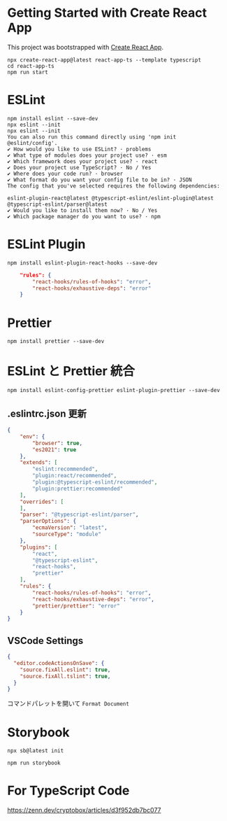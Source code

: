 # Getting Started with Create React App

This project was bootstrapped with [Create React App](https://github.com/facebook/create-react-app).

```
npx create-react-app@latest react-app-ts --template typescript
cd react-app-ts
npm run start
```

# ESLint

```
npm install eslint --save-dev
npx eslint --init
npx eslint --init
You can also run this command directly using 'npm init @eslint/config'.
✔ How would you like to use ESLint? · problems
✔ What type of modules does your project use? · esm
✔ Which framework does your project use? · react
✔ Does your project use TypeScript? · No / Yes
✔ Where does your code run? · browser
✔ What format do you want your config file to be in? · JSON
The config that you've selected requires the following dependencies:

eslint-plugin-react@latest @typescript-eslint/eslint-plugin@latest @typescript-eslint/parser@latest
✔ Would you like to install them now? · No / Yes
✔ Which package manager do you want to use? · npm
```

# ESLint Plugin

```
npm install eslint-plugin-react-hooks --save-dev
```

```.eslintrc.json
    "rules": {
        "react-hooks/rules-of-hooks": "error",
        "react-hooks/exhaustive-deps": "error"
    }
```

# Prettier

```
npm install prettier --save-dev
```

# ESLint と Prettier 統合

```
npm install eslint-config-prettier eslint-plugin-prettier --save-dev
```

## .eslintrc.json 更新

```.eslintrc.json
{
    "env": {
        "browser": true,
        "es2021": true
    },
    "extends": [
        "eslint:recommended",
        "plugin:react/recommended",
        "plugin:@typescript-eslint/recommended",
        "plugin:prettier:recommended"
    ],
    "overrides": [
    ],
    "parser": "@typescript-eslint/parser",
    "parserOptions": {
        "ecmaVersion": "latest",
        "sourceType": "module"
    },
    "plugins": [
        "react",
        "@typescript-eslint",
        "react-hooks",
        "prettier"
    ],
    "rules": {
        "react-hooks/rules-of-hooks": "error",
        "react-hooks/exhaustive-deps": "error",
        "prettier/prettier": "error"
    }
}
```

## VSCode Settings

```.vscode/settings.json
{
  "editor.codeActionsOnSave": {
    "source.fixAll.eslint": true,
    "source.fixAll.tslint": true,
  }
}
```

コマンドパレットを開いて `Format Document`

# Storybook

```
npx sb@latest init
```

```
npm run storybook
```

# For TypeScript Code

https://zenn.dev/cryptobox/articles/d3f952db7bc077
